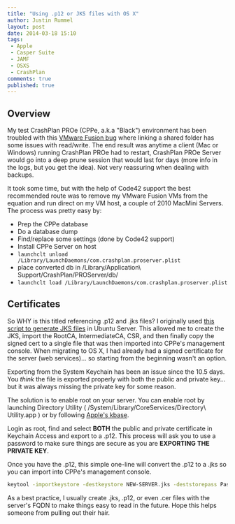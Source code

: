 ```yaml
---
title: "Using .p12 or JKS files with OS X"
author: Justin Rummel
layout: post
date: 2014-03-18 15:10
tags: 
 - Apple
 - Casper Suite
 - JAMF
 - OSXS
 - CrashPlan
comments: true
published: true
---
```

## Overview
My test CrashPlan PROe (CPPe, a.k.a "Black") environment has been troubled with this [VMware Fusion bug][vmware] where linking a shared folder has some issues with read/write.  The end result was anytime a client (Mac or Windows) running CrashPlan PROe had to restart, CrashPlan PROe Server would go into a deep prune session that would last for days (more info in the logs, but you get the idea).  Not very reassuring when dealing with backups.

It took some time, but with the help of Code42 support the best recommended route was to remove my VMware Fusion VMs from the equation and run direct on my VM host, a couple of 2010 MacMini Servers.  The process was pretty easy by:

-	Prep the CPPe database
-	Do a database dump
-	Find/replace some settings (done by Code42 support)
-	Install CPPe Server on host
-	```launchclt unload /Library/LaunchDaemons/com.crashplan.proserver.plist```
-	place converted db in /Library/Application\ Support/CrashPlan/PROServer/db/
-	```launchclt load /Library/LaunchDaemons/com.crashplan.proserver.plist```

## Certificates
So WHY is this titled referencing .p12 and .jks files?  I originally used [this script to generate JKS files][SSLJKS] in Ubuntu Server.  This allowed me to create the JKS, import the RootCA, IntermediateCA, CSR, and then finally copy the signed cert to a single file that was then imported into CPPe's management console.  When migrating to OS X, I had already had a signed certificate for the server (web services)... so starting from the beginning wasn't an option.

Exporting from the System Keychain has been an issue since the 10.5 days.  You *think* the file is exported properly with both the public and private key... but it was always missing the private key for some reason.

The solution is to enable root on your server.  You can enable root by launching Directory Utility ( /System/Library/CoreServices/Directory\ Utility.app ) or by following [Apple's kbase][ht1528].

Login as root, find and select **BOTH** the public and private certificate in Keychain Access and export to a .p12.  This process will ask you to use a password to make sure things are secure as you are **EXPORTING THE PRIVATE KEY**.

Once you have the .p12, this simple one-line will convert the .p12 to a .jks so you can import into CPPe's management console.

``` bash
keytool -importkeystore -destkeystore NEW-SERVER.jks -deststorepass Pass#word -srckeystore certificate-export.p12 -srcstoretype PKCS12 -srcstorepass Pass#word
```

As a best practice, I usually create .jks, .p12, or even .cer files with the server's FQDN to make things easy to read in the future.  Hope this helps someone from pulling out their hair.


[vmware]: https://communities.vmware.com/message/2276614
[SSLJKS]: https://github.com/stonyrivertech/SRT-Public/blob/master/General/Ubuntu-SSLCert-jks.sh
[ht1528]: http://support.apple.com/kb/ht1528
